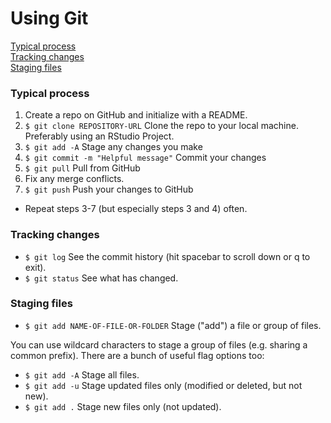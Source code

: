 # Using Git

[Typical process](#typical-process)  
[Tracking changes](#tracking-changes)  
[Staging files](#staging-files)  

### Typical process

1. Create a repo on GitHub and initialize with a README.
2. `$ git clone REPOSITORY-URL` Clone the repo to your local machine. Preferably using an RStudio Project.
3. `$ git add -A` Stage any changes you make
4. `$ git commit -m "Helpful message"` Commit your changes
5. `$ git pull` Pull from GitHub
6. Fix any merge conflicts.
7. `$ git push` Push your changes to GitHub
* Repeat steps 3-7 (but especially steps 3 and 4) often.

### Tracking changes
* `$ git log` See the commit history (hit spacebar to scroll down or q to exit).
* `$ git status` See what has changed.

### Staging files
* `$ git add NAME-OF-FILE-OR-FOLDER` Stage ("add") a file or group of files.

You can use wildcard characters to stage a group of files (e.g. sharing a common prefix). There are a bunch of useful flag options too:

* `$ git add -A` Stage all files.
* `$ git add -u` Stage updated files only (modified or deleted, but not new).
* `$ git add .` Stage new files only (not updated).
